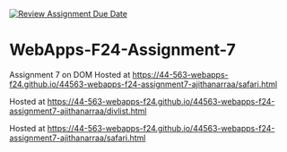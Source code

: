 [![Review Assignment Due Date](https://classroom.github.com/assets/deadline-readme-button-22041afd0340ce965d47ae6ef1cefeee28c7c493a6346c4f15d667ab976d596c.svg)](https://classroom.github.com/a/NPDM3uFp)
# WebApps-F24-Assignment-7
Assignment 7 on DOM
Hosted at <https://44-563-webapps-f24.github.io/44563-webapps-f24-assignment7-ajithanarraa/safari.html>

Hosted at <https://44-563-webapps-f24.github.io/44563-webapps-f24-assignment7-ajithanarraa/divlist.html>

Hosted at <https://44-563-webapps-f24.github.io/44563-webapps-f24-assignment7-ajithanarraa/safari.html>
